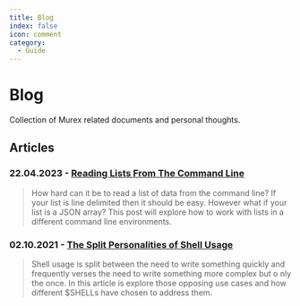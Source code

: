 ```yaml
---
title: Blog
index: false
icon: comment
category:
  - Guide
---
```


# Blog

Collection of Murex related documents and personal thoughts.

## Articles

### 22.04.2023 - [Reading Lists From The Command Line](reading_lists.md)

> How hard can it be to read a list of data from the command line? If your list is line delimited then it should be easy. However what
> if your list is a JSON array? This post will explore how to work with lists in a different command line environments.

### 02.10.2021 - [The Split Personalities of Shell Usage](split_personalities.md)

> Shell usage is split between the need to write something quickly and frequently verses the need to write something more complex but o
> nly the once. In this article is explore those opposing use cases and how different $SHELLs have chosen to address them.
